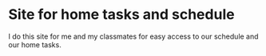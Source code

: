 # Site for home tasks and schedule
I do this site for me and my classmates for easy access to our schedule
and our home tasks.
